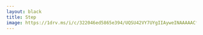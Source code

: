 ```yaml
---
layout: black
title: Step
image: https://1drv.ms/i/c/322046ed5865e394/UQSU42VY7UYgIIAyweINAAAAACf9aaKSskX5oaA?height=1024
---
```

